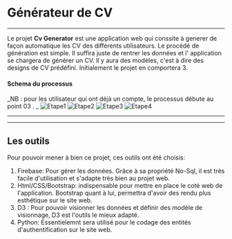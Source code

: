 # Générateur de CV
***
Le projet **Cv Generator** est une application web qui conssite à generer de façon automatique les CV des différents utilisateurs. Le procédé de génération est simple. Il suffira juste de rentrer les données et l' application  se chargera de générer un CV. Il y aura des modèles, c'est à dire des designs de CV prédéfini. Initialement le projet en comportera 3.

#### Schema du processus
_NB : pour les utilisateur qui ont déjà un compte, le processus débute au point 03 . _
![Etape1](https://github.com/josephine25/images/blob/main/images/Cr%C3%A9ation%20de%20compte.png)
![Etape2](https://github.com/josephine25/images/blob/main/images/Cr%C3%A9ation%20de%20compte%20(1).png)
![Etape3](https://github.com/josephine25/images/blob/main/images/Cr%C3%A9ation%20de%20compte%20(2).png)
![Etape4](https://github.com/josephine25/images/blob/main/images/Cr%C3%A9ation%20de%20compte%20(3).png)

---
---
## Les outils 
Pour pouvoir mener à bien ce projet, ces outils ont été choisis:
1. Firebase: Pour gérer les données. Grâce à sa propriété No-Sql, il est très facile d'utilisation et s'adapte très bien au projet web.
2. Html/CSS/Bootstrap: indispensable pour mettre en place le coté web de l'application. Bootstrap quant à lui,  permettra d'avoir des rendu plus esthétique sur le site web.
3. D3 : Pour pouvoir visionner les données et définir des modèle de visionnage, D3 est  l'outils le mieux adapté.
4. Python: Essentielemnt sera utilisé pour le codage des entités  d'authentification sur le site web.
